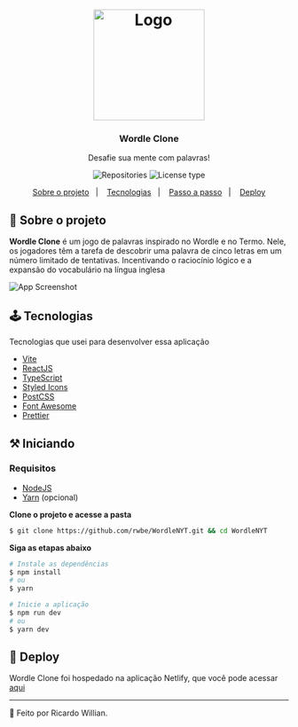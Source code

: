 <h1 align="center">
	<img alt="Logo" src="/public/Logo.png" width="200px" />
</h1>

<h3 align="center">
  Wordle Clone
</h3>

<p align="center">Desafie sua mente com palavras!</p>

<p align="center">
  <img alt="Repositories" src="https://img.shields.io/badge/rwbe-blue?logo=github">
  
  <img alt="License type" src="https://img.shields.io/badge/license_-MIT-blue?style=flat">
  
</p>

<p align="center">
  <a href="#--about-the-project">Sobre o projeto</a>&nbsp;&nbsp;&nbsp;|&nbsp;&nbsp;&nbsp;
  <a href="#%EF%B8%8F-technologies">Tecnologias</a>&nbsp;&nbsp;&nbsp;|&nbsp;&nbsp;&nbsp;
  <a href="#%EF%B8%8F-getting-started">Passo a passo</a>&nbsp;&nbsp;&nbsp;|&nbsp;&nbsp;&nbsp;
  <a href="#-deploy">Deploy</a>
</p>

## 🔰  Sobre o projeto

**Wordle Clone** é um jogo de palavras inspirado no Wordle e no Termo. 
Nele, os jogadores têm a tarefa de descobrir uma palavra de cinco letras em um número limitado de tentativas. Incentivando o raciocínio lógico e a expansão do vocabulário na
língua inglesa

![App Screenshot](https://via.placeholder.com/468x300?text=App+Screenshot+Here)

## 🕹️ Tecnologias

Tecnologias que usei para desenvolver essa aplicação

- [Vite](https://vitejs.dev/)
- [ReactJS](https://reactjs.org/)
- [TypeScript](https://www.typescriptlang.org/)
- [Styled Icons](https://styled-icons.js.org/)
- [PostCSS](https://postcss.org/)
- [Font Awesome](https://fontawesome.com/) 
- [Prettier](https://prettier.io/)

## ⚒️ Iniciando

### Requisitos

- [NodeJS](https://nodejs.org/en/)
- [Yarn](https://classic.yarnpkg.com/lang/en/docs/install/) (opcional)

**Clone o projeto e acesse a pasta**

```bash
$ git clone https://github.com/rwbe/WordleNYT.git && cd WordleNYT
```

**Siga as etapas abaixo**

```bash
# Instale as dependências
$ npm install
# ou
$ yarn

# Inicie a aplicação
$ npm run dev
# ou
$ yarn dev
```

## 🔮 Deploy

Wordle Clone foi hospedado na aplicação Netlify, que você pode acessar [aqui](https://wordlenyt.netlify.com/)


---

🎍 Feito por Ricardo Willian.



